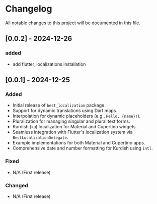 # Changelog

All notable changes to this project will be documented in this file.

## [0.0.2] - 2024-12-26
### added
- add flutter_localizations installation

## [0.0.1] - 2024-12-25
### Added
- Initial release of `best_localization` package.
- Support for dynamic translations using Dart maps.
- Interpolation for dynamic placeholders (e.g., `Hello, {name}!`).
- Pluralization for managing singular and plural text forms.
- Kurdish (`ku`) localization for Material and Cupertino widgets.
- Seamless integration with Flutter's localization system via `BestLocalizationDelegate`.
- Example implementations for both Material and Cupertino apps.
- Comprehensive date and number formatting for Kurdish using `intl`.

### Fixed
- N/A (First release)

### Changed
- N/A (First release)
